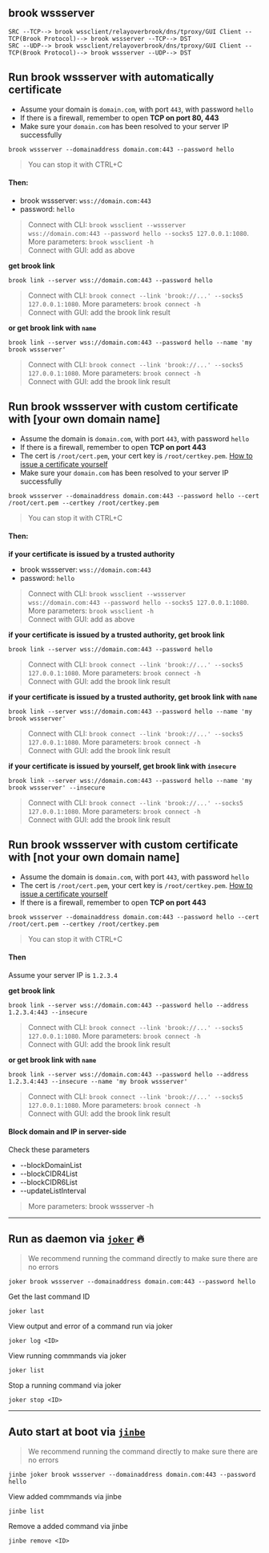 ## brook wssserver

```
SRC --TCP--> brook wssclient/relayoverbrook/dns/tproxy/GUI Client --TCP(Brook Protocol)--> brook wssserver --TCP--> DST
SRC --UDP--> brook wssclient/relayoverbrook/dns/tproxy/GUI Client --TCP(Brook Protocol)--> brook wssserver --UDP--> DST
```

## Run brook wssserver with automatically certificate

-   Assume your domain is `domain.com`, with port `443`, with password `hello`
-   If there is a firewall, remember to open **TCP on port 80, 443**
-   Make sure your `domain.com` has been resolved to your server IP successfully

```
brook wssserver --domainaddress domain.com:443 --password hello
```

> You can stop it with CTRL+C

#### Then:

-   brook wssserver: `wss://domain.com:443`
-   password: `hello`

> Connect with CLI: `brook wssclient --wssserver wss://domain.com:443 --password hello --socks5 127.0.0.1:1080`. More parameters: `brook wssclient -h`<br/>
> Connect with GUI: add as above

**get brook link**

```
brook link --server wss://domain.com:443 --password hello
```

> Connect with CLI: `brook connect --link 'brook://...' --socks5 127.0.0.1:1080`. More parameters: `brook connect -h`<br>
> Connect with GUI: add the brook link result

**or get brook link with `name`**

```
brook link --server wss://domain.com:443 --password hello --name 'my brook wssserver'
```

> Connect with CLI: `brook connect --link 'brook://...' --socks5 127.0.0.1:1080`. More parameters: `brook connect -h`<br>
> Connect with GUI: add the brook link result

## Run brook wssserver with custom certificate with [your own domain name]

-   Assume the domain is `domain.com`, with port `443`, with password `hello`
-   If there is a firewall, remember to open **TCP on port 443**
-   The cert is `/root/cert.pem`, your cert key is `/root/certkey.pem`. [How to issue a certificate yourself](https://github.com/txthinking/mad)
-   Make sure your `domain.com` has been resolved to your server IP successfully

```
brook wssserver --domainaddress domain.com:443 --password hello --cert /root/cert.pem --certkey /root/certkey.pem
```

> You can stop it with CTRL+C

#### Then:

**if your certificate is issued by a trusted authority**

-   brook wssserver: `wss://domain.com:443`
-   password: `hello`

> Connect with CLI: `brook wssclient --wssserver wss://domain.com:443 --password hello --socks5 127.0.0.1:1080`. More parameters: `brook wssclient -h`<br/>
> Connect with GUI: add as above

**if your certificate is issued by a trusted authority, get brook link**

```
brook link --server wss://domain.com:443 --password hello
```

> Connect with CLI: `brook connect --link 'brook://...' --socks5 127.0.0.1:1080`. More parameters: `brook connect -h`<br>
> Connect with GUI: add the brook link result

**if your certificate is issued by a trusted authority, get brook link with `name`**

```
brook link --server wss://domain.com:443 --password hello --name 'my brook wssserver'
```

> Connect with CLI: `brook connect --link 'brook://...' --socks5 127.0.0.1:1080`. More parameters: `brook connect -h`<br>
> Connect with GUI: add the brook link result

**if your certificate is issued by yourself, get brook link with `insecure`**

```
brook link --server wss://domain.com:443 --password hello --name 'my brook wssserver' --insecure
```

> Connect with CLI: `brook connect --link 'brook://...' --socks5 127.0.0.1:1080`. More parameters: `brook connect -h`<br>
> Connect with GUI: add the brook link result

## Run brook wssserver with custom certificate with [not your own domain name]

-   Assume the domain is `domain.com`, with port `443`, with password `hello`
-   The cert is `/root/cert.pem`, your cert key is `/root/certkey.pem`. [How to issue a certificate yourself](https://github.com/txthinking/mad)
-   If there is a firewall, remember to open **TCP on port 443**

```
brook wssserver --domainaddress domain.com:443 --password hello --cert /root/cert.pem --certkey /root/certkey.pem
```

> You can stop it with CTRL+C

#### Then

Assume your server IP is `1.2.3.4`

**get brook link**

```
brook link --server wss://domain.com:443 --password hello --address 1.2.3.4:443 --insecure
```

> Connect with CLI: `brook connect --link 'brook://...' --socks5 127.0.0.1:1080`. More parameters: `brook connect -h`<br>
> Connect with GUI: add the brook link result

**or get brook link with `name`**

```
brook link --server wss://domain.com:443 --password hello --address 1.2.3.4:443 --insecure --name 'my brook wssserver'
```

> Connect with CLI: `brook connect --link 'brook://...' --socks5 127.0.0.1:1080`. More parameters: `brook connect -h`<br>
> Connect with GUI: add the brook link result

#### Block domain and IP in server-side

Check these parameters

-   --blockDomainList
-   --blockCIDR4List
-   --blockCIDR6List
-   --updateListInterval

> More parameters: brook wssserver -h

---

## Run as daemon via [`joker`](https://github.com/txthinking/joker) 🔥

> We recommend running the command directly to make sure there are no errors

```
joker brook wssserver --domainaddress domain.com:443 --password hello
```

Get the last command ID

```
joker last
```

View output and error of a command run via joker

```
joker log <ID>
```

View running commmands via joker

```
joker list
```

Stop a running command via joker

```
joker stop <ID>
```

---

## Auto start at boot via [`jinbe`](https://github.com/txthinking/jinbe)

> We recommend running the command directly to make sure there are no errors

```
jinbe joker brook wssserver --domainaddress domain.com:443 --password hello
```

View added commmands via jinbe

```
jinbe list
```

Remove a added command via jinbe

```
jinbe remove <ID>
```
